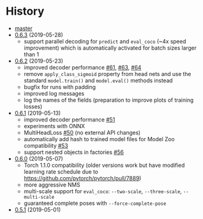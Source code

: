 # History

* [master](https://github.com/vita-epfl/openpifpaf/compare/v0.6.3...master)
* [0.6.3](https://github.com/vita-epfl/openpifpaf/compare/v0.6.2...v0.6.3) (2019-05-28)
    * support parallel decoding for `predict` and `eval_coco` (~4x speed improvement) which is automatically activated for batch sizes larger than 1
* [0.6.2](https://github.com/vita-epfl/openpifpaf/compare/v0.6.1...v0.6.2) (2019-05-23)
    * improved decoder performance [#61](https://github.com/vita-epfl/openpifpaf/pull/61), [#63](https://github.com/vita-epfl/openpifpaf/pull/63), [#64](https://github.com/vita-epfl/openpifpaf/pull/64)
    * remove `apply_class_sigmoid` property from head nets and use the standard `model.train()` and `model.eval()` methods instead
    * bugfix for runs with padding
    * improved log messages
    * log the names of the fields (preparation to improve plots of training losses)
* [0.6.1](https://github.com/vita-epfl/openpifpaf/compare/v0.6.0...v0.6.1) (2019-05-13)
    * improved decoder performance [#51](https://github.com/vita-epfl/openpifpaf/pull/51)
    * experiments with ONNX
    * MultiHeadLoss [#50](https://github.com/vita-epfl/openpifpaf/pull/50) (no external API changes)
    * automatically add hash to trained model files for Model Zoo compatibility [#53](https://github.com/vita-epfl/openpifpaf/pull/53)
    * support nested objects in factories [#56](https://github.com/vita-epfl/openpifpaf/pull/56)
* [0.6.0](https://github.com/vita-epfl/openpifpaf/compare/v0.5.1...v0.6.0) (2019-05-07)
    * Torch 1.1.0 compatibility (older versions work but have modified learning rate schedule due to https://github.com/pytorch/pytorch/pull/7889)
    * more aggressive NMS
    * multi-scale support for `eval_coco`: `--two-scale`, `--three-scale`, `--multi-scale`
    * guaranteed complete poses with `--force-complete-pose`
* [0.5.1](https://github.com/vita-epfl/openpifpaf/compare/v0.5.0...v0.5.1) (2019-05-01)
